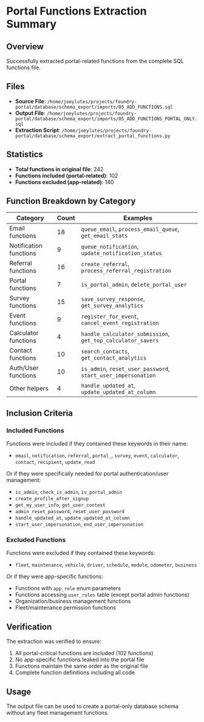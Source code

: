 # Portal Functions Extraction Summary

## Overview
Successfully extracted portal-related functions from the complete SQL functions file.

## Files
- **Source File**: `/home/joeylutes/projects/foundry-portal/database/schema_export/imports/05_ADD_FUNCTIONS.sql`
- **Output File**: `/home/joeylutes/projects/foundry-portal/database/schema_export/imports/05_ADD_FUNCTIONS_PORTAL_ONLY.sql`
- **Extraction Script**: `/home/joeylutes/projects/foundry-portal/database/schema_export/extract_portal_functions.py`

## Statistics
- **Total functions in original file**: 242
- **Functions included (portal-related)**: 102
- **Functions excluded (app-related)**: 140

## Function Breakdown by Category

| Category | Count | Examples |
|----------|-------|----------|
| Email functions | 18 | `queue_email`, `process_email_queue`, `get_email_stats` |
| Notification functions | 9 | `queue_notification`, `update_notification_status` |
| Referral functions | 16 | `create_referral`, `process_referral_registration` |
| Portal functions | 7 | `is_portal_admin`, `delete_portal_user` |
| Survey functions | 15 | `save_survey_response`, `get_survey_analytics` |
| Event functions | 9 | `register_for_event`, `cancel_event_registration` |
| Calculator functions | 4 | `handle_calculator_submission`, `get_top_calculator_savers` |
| Contact functions | 10 | `search_contacts`, `get_contact_analytics` |
| Auth/User functions | 10 | `is_admin`, `reset_user_password`, `start_user_impersonation` |
| Other helpers | 4 | `handle_updated_at`, `update_updated_at_column` |

## Inclusion Criteria

### Included Functions
Functions were included if they contained these keywords in their name:
- `email`, `notification`, `referral`, `portal_`, `survey`, `event`, `calculator`, `contact`, `recipient`, `update_read`

Or if they were specifically needed for portal authentication/user management:
- `is_admin`, `check_is_admin`, `is_portal_admin`
- `create_profile_after_signup`
- `get_my_user_info`, `get_user_context`
- `admin_reset_password`, `reset_user_password`
- `handle_updated_at`, `update_updated_at_column`
- `start_user_impersonation`, `end_user_impersonation`

### Excluded Functions
Functions were excluded if they contained these keywords:
- `fleet`, `maintenance`, `vehicle`, `driver`, `schedule`, `module`, `odometer`, `business`

Or if they were app-specific functions:
- Functions with `app_role` enum parameters
- Functions accessing `user_roles` table (except portal admin functions)
- Organization/business management functions
- Fleet/maintenance permission functions

## Verification
The extraction was verified to ensure:
1. All portal-critical functions are included (102 functions)
2. No app-specific functions leaked into the portal file
3. Functions maintain the same order as the original file
4. Complete function definitions including all code

## Usage
The output file can be used to create a portal-only database schema without any fleet management functions.
